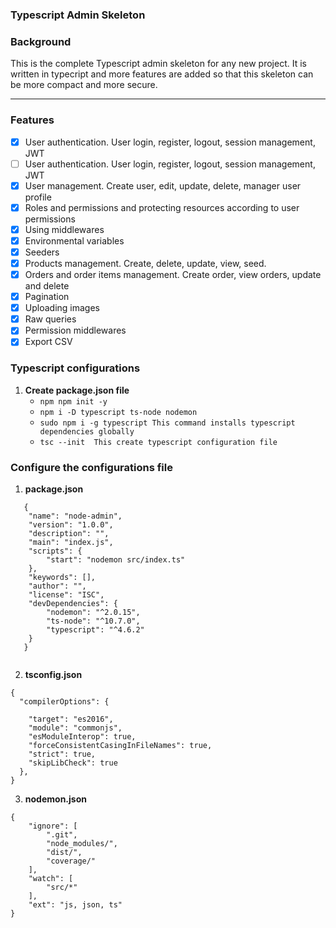 ### Typescript Admin Skeleton

### Background

This is the complete Typescript admin skeleton for any new project. It is written in typecript and more features are added so that this skeleton can be more compact and more secure.
___

### Features
- [x] User authentication. User login, register, logout, session management, JWT
- [ ] User authentication. User login, register, logout, session management, JWT
- [x] User management. Create user, edit, update, delete, manager user profile
- [x] Roles and permissions and protecting resources according to user permissions
- [x] Using middlewares
- [x] Environmental variables
- [x] Seeders
- [x] Products management. Create, delete, update, view, seed.
- [x] Orders and order items management. Create order, view orders, update and delete
- [x] Pagination
- [x] Uploading images
- [x] Raw queries
- [x] Permission middlewares
- [x] Export CSV

### Typescript configurations

1. **Create package.json file**
    - `npm npm init -y `
    - `npm i -D typescript ts-node nodemon`
    - `sudo npm i -g typescript This command installs typescript dependencies globally`
    - `tsc --init  This create typescript configuration file`

### Configure the configurations file
1. **package.json**
```
   {
    "name": "node-admin",
    "version": "1.0.0",
    "description": "",
    "main": "index.js",
    "scripts": {
        "start": "nodemon src/index.ts"
    },
    "keywords": [],
    "author": "",
    "license": "ISC",
    "devDependencies": {
        "nodemon": "^2.0.15",
        "ts-node": "^10.7.0",
        "typescript": "^4.6.2"
    }
   }
   
```
2. **tsconfig.json**
```
{
  "compilerOptions": {
    
    "target": "es2016",                  
    "module": "commonjs",
    "esModuleInterop": true,
    "forceConsistentCasingInFileNames": true,
    "strict": true,
    "skipLibCheck": true
  },
}
```
3. **nodemon.json**
```
{
    "ignore": [
        ".git",
        "node_modules/",
        "dist/",
        "coverage/"
    ],
    "watch": [
        "src/*"
    ],
    "ext": "js, json, ts"
}
```
